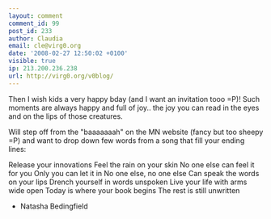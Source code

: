 ```yaml
---
layout: comment
comment_id: 99
post_id: 233
author: Claudia
email: cle@virg0.org
date: '2008-02-27 12:50:02 +0100'
visible: true
ip: 213.200.236.238
url: http://virg0.org/v0blog/
---
```

Then I wish kids a very happy bday (and I want an invitation tooo =P)! Such moments are always happy and full of joy.. the joy you can read in the eyes and on the lips of those creatures.

Will step off from the "baaaaaaah" on the MN website (fancy but too sheepy =P) and want to drop down few words from a song that fill your ending lines:

Release your innovations
Feel the rain on your skin
No one else can feel it for you
Only you can let it in
No one else, no one else
Can speak the words on your lips
Drench yourself in words unspoken
Live your life with arms wide open
Today is where your book begins
The rest is still unwritten

 - Natasha Bedingfield
